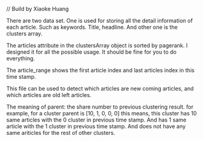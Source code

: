 // Build by Xiaoke Huang

There are two data set. One is used for storing all the detail information of each article. Such as keywords. Title, headline. And other one is the clusters array.

The articles attribute in the clustersArray object is sorted by pagerank.
I designed it for all the possible usage. It should be fine for you to do everything.

The article_range shows the first article index and last articles index in this time stamp.

This file can be used to detect which articles are new coming articles, and which articles are old left articles.

The meaning of parent:
the share number to previous clustering result.
for example, for a cluster parent is [10, 1, 0, 0, 0]
this means, this cluster has 10 same articles with the 0 cluster in previous time stamp.
And has 1 same article with the 1 cluster in previous time stamp.
And does not have any same ariticles for the rest of other clusters.